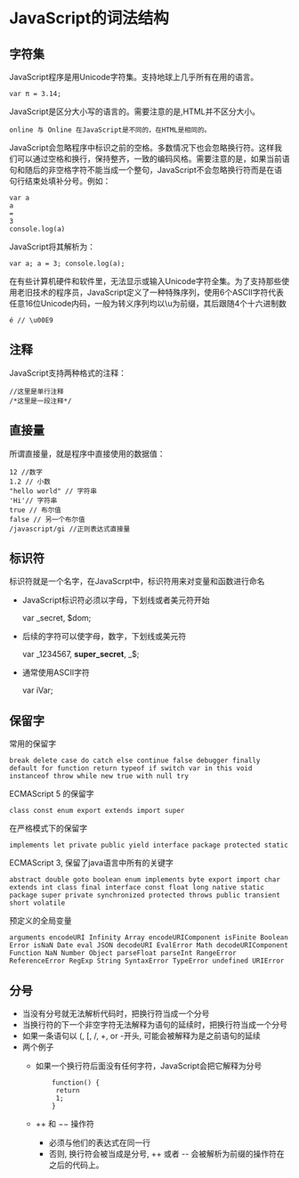 
# JavaScript的词法结构

## 字符集

JavaScript程序是用Unicode字符集。支持地球上几乎所有在用的语言。

    var π = 3.14;

JavaScript是区分大小写的语言的。需要注意的是,HTML并不区分大小。

    online 与 Online 在JavaScript是不同的，在HTML是相同的。

JavaScript会忽略程序中标识之前的空格。多数情况下也会忽略换行符。这样我们可以通过空格和换行，保持整齐，一致的编码风格。需要注意的是，如果当前语句和随后的非空格字符不能当成一个整句，JavaScript不会忽略换行符而是在语句行结束处填补分号。例如：

    var a
    a
    =
    3
    console.log(a)
JavaScript将其解析为：

    var a; a = 3; console.log(a);

在有些计算机硬件和软件里，无法显示或输入Unicode字符全集。为了支持那些使用老旧技术的程序员，JavaScript定义了一种特殊序列，使用6个ASCII字符代表任意16位Unicode内码，一般为转义序列均以\u为前缀，其后跟随4个十六进制数

    é // \u00E9

## 注释

JavaScript支持两种格式的注释：
   
    //这里是单行注释
    /*这里是一段注释*/

## 直接量

所谓直接量，就是程序中直接使用的数据值：

    12 //数字
    1.2 // 小数
    "hello world" // 字符串
    'Hi'// 字符串
    true // 布尔值
    false // 另一个布尔值
    /javascript/gi //正则表达式直接量

## 标识符

标识符就是一个名字，在JavaScrpt中，标识符用来对变量和函数进行命名

* JavaScript标识符必须以字母，下划线或者美元符开始
    
    var _secret, $dom;

* 后续的字符可以使字母，数字，下划线或美元符

    var _1234567, __super_secret__, _$;

* 通常使用ASCII字符

    var iVar;

## 保留字

常用的保留字

    break delete case do catch else continue false debugger finally default for function return typeof if switch var in this void instanceof throw while new true with null try

ECMAScript 5 的保留字

    class const enum export extends import super

在严格模式下的保留字

    implements let private public yield interface package protected static

ECMAScript 3, 保留了java语言中所有的关键字

    abstract double goto boolean enum implements byte export import char extends int class final interface const float long native static package super private synchronized protected throws public transient short volatile

预定义的全局变量

    arguments encodeURI Infinity Array encodeURIComponent isFinite Boolean Error isNaN Date eval JSON decodeURI EvalError Math decodeURIComponent Function NaN Number Object parseFloat parseInt RangeError ReferenceError RegExp String SyntaxError TypeError undefined URIError

## 分号

* 当没有分号就无法解析代码时，把换行符当成一个分号
* 当换行符的下一个非空字符无法解释为语句的延续时，把换行符当成一个分号
* 如果一条语句以 (, [, /, +, or -开头, 可能会被解释为是之前语句的延续
* 两个例子
  * 如果一个换行符后面没有任何字符，JavaScript会把它解释为分号

            function() {
             return
             1;
            }

      
  * ++ 和 −− 操作符
      * 必须与他们的表达式在同一行
      * 否则, 换行符会被当成是分号, ++ 或者 -- 会被解析为前缀的操作符在之后的代码上。
